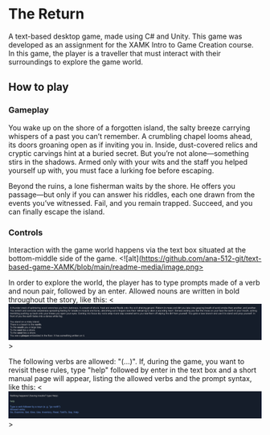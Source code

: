 # The Return
A text-based desktop game, made using C# and Unity. This game was developed as an assignment for the
XAMK Intro to Game Creation course. In this game, the player is a traveller that must interact
with their surroundings to explore the game world.
## How to play

### Gameplay
You wake up on the shore of a forgotten island, the salty breeze carrying whispers of a past you 
can’t remember. A crumbling chapel looms ahead, its doors groaning open as if inviting you in. 
Inside, dust-covered relics and cryptic carvings hint at a buried secret. But you’re not 
alone—something stirs in the shadows. Armed only with your wits and the staff you helped yourself up
with, you must face a lurking foe before escaping.

Beyond the ruins, a lone fisherman waits by the shore. He offers you passage—but only if you can 
answer his riddles, each one drawn from the events you’ve witnessed. Fail, and you remain trapped. 
Succeed, and you can finally escape the island.

### Controls
Interaction with the game world happens via the text box situated at the bottom-middle side of the
game. 
<![alt](https://github.com/ana-512-git/text-based-game-XAMK/blob/main/readme-media/image.png>

In order to explore the world, the player has to type prompts made of a verb and noun pair, 
followed by an enter. Allowed nouns are written in bold throughout the story, like this:
<![alt](https://github.com/ana-512-git/text-based-game-XAMK/blob/main/readme-media/example-nouns.png?raw=true)>

The following verbs are allowed: "(...)". If, during the game, you want to revisit these rules, 
type "help" followed by enter in the text box and a short manual page will appear, listing the 
allowed verbs and the prompt syntax, like this:
<![alt](https://github.com/ana-512-git/text-based-game-XAMK/blob/main/readme-media/help-image.png?raw=true)>

